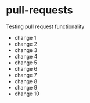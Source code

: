 # pull-requests
Testing pull request functionality
- change 1
- change 2
- change 3
- change 4
- change 5
- change 6
- change 7
- change 8
- change 9
- change 10